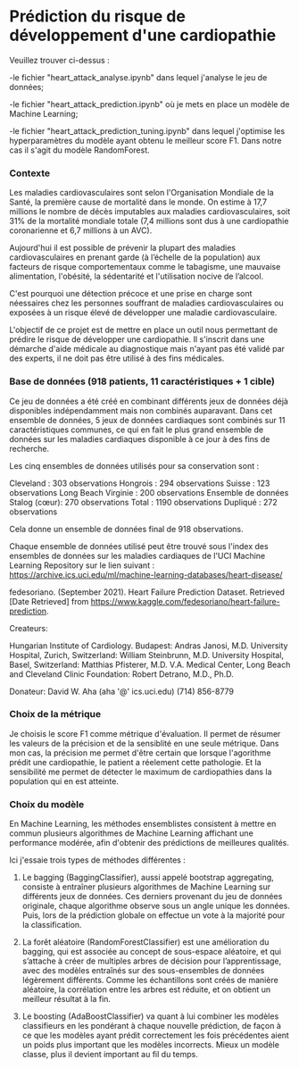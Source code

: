 # Prédiction du risque de développement d'une cardiopathie

Veuillez trouver ci-dessus :

-le fichier "heart_attack_analyse.ipynb" dans lequel j'analyse le jeu de données;

-le fichier "heart_attack_prediction.ipynb" où je mets en place un modèle de Machine Learning;

-le fichier "heart_attack_prediction_tuning.ipynb" dans lequel j'optimise les hyperparamètres du modèle ayant obtenu le meilleur score F1. Dans notre cas il s'agit du modèle RandomForest.


### Contexte

Les maladies cardiovasculaires sont selon l'Organisation Mondiale de la Santé, la première cause de mortalité dans le monde. On estime à 17,7 millions le nombre de décès imputables aux maladies cardiovasculaires, soit 31% de la mortalité mondiale totale (7,4 millions sont dus à une cardiopathie coronarienne et 6,7 millions à un AVC). 

Aujourd'hui il est possible de prévenir la plupart des maladies cardiovasculaires en prenant garde (à l’échelle de la population) aux facteurs de risque comportementaux comme le tabagisme, une mauvaise alimentation, l'obésité, la sédentarité et l'utilisation nocive de l’alcool.

C'est pourquoi une détection précoce et une prise en charge sont néessaires chez les personnes souffrant de maladies cardiovasculaires ou exposées à un risque élevé de développer une maladie cardiovasculaire. 

L'objectif de ce projet est de mettre en place un outil nous permettant de prédire le risque de développer une cardiopathie. Il s'inscrit dans une démarche d'aide médicale au diagnostique mais n'ayant pas été validé par des experts, il ne doit pas être utilisé à des fins médicales.

### Base de données (918 patients, 11 caractéristiques + 1 cible)

Ce jeu de données a été créé en combinant différents jeux de données déjà disponibles indépendamment mais non combinés auparavant. Dans cet ensemble de données, 5 jeux de données cardiaques sont combinés sur 11 caractéristiques communes, ce qui en fait le plus grand ensemble de données sur les maladies cardiaques disponible à ce jour à des fins de recherche. 

Les cinq ensembles de données utilisés pour sa conservation sont :

Cleveland : 303 observations
Hongrois : 294 observations
Suisse : 123 observations
Long Beach Virginie : 200 observations
Ensemble de données Stalog (cœur): 270 observations
Total : 1190 observations
Dupliqué : 272 observations

Cela donne un ensemble de données final de 918 observations.

Chaque ensemble de données utilisé peut être trouvé sous l'index des ensembles de données sur les maladies cardiaques de l'UCI Machine Learning Repository sur le lien suivant : https://archive.ics.uci.edu/ml/machine-learning-databases/heart-disease/

fedesoriano. (September 2021). Heart Failure Prediction Dataset. Retrieved [Date Retrieved] from https://www.kaggle.com/fedesoriano/heart-failure-prediction.

Createurs:

Hungarian Institute of Cardiology. Budapest: Andras Janosi, M.D.
University Hospital, Zurich, Switzerland: William Steinbrunn, M.D.
University Hospital, Basel, Switzerland: Matthias Pfisterer, M.D.
V.A. Medical Center, Long Beach and Cleveland Clinic Foundation: Robert Detrano, M.D., Ph.D.

Donateur: David W. Aha (aha '@' ics.uci.edu) (714) 856-8779

### Choix de la métrique

Je choisis le score F1 comme métrique d'évaluation. Il permet de résumer les valeurs de la précision et de la sensiblité en une seule métrique. Dans mon cas, la précision me permet d'être certain que lorsque l'agorithme prédit une cardiopathie, le patient a réelement cette pathologie. Et la sensibilité me permet de détecter le maximum de cardiopathies dans la population qui en est atteinte.

### Choix du modèle

En Machine Learning, les méthodes ensemblistes consistent à mettre en commun plusieurs algorithmes de Machine Learning affichant une performance modérée, afin d'obtenir des prédictions de meilleures qualités. 

Ici j'essaie trois types de méthodes différentes :

1) Le bagging (BaggingClassifier), aussi appelé bootstrap aggregating, consiste à entraîner plusieurs algorithmes de Machine Learning sur différents jeux de données. Ces derniers provenant du jeu de données originale, chaque algorithme observe sous un angle unique les données. Puis, lors de la prédiction globale on effectue un vote à la majorité pour la classification.

2) La forêt aléatoire (RandomForestClassifier) est une amélioration du bagging, qui est associée au concept de sous-espace aléatoire, et qui s’attache à créer de multiples arbres de décision pour l’apprentissage, avec des modèles entraînés sur des sous-ensembles de données légèrement différents. Comme les échantillons sont créés de manière aléatoire, la corrélation entre les arbres est réduite, et on obtient un meilleur résultat à la fin.

3) Le boosting (AdaBoostClassifier) va quant à lui combiner les modèles classifieurs en les pondérant à chaque nouvelle prédiction, de façon à ce que les modèles ayant prédit correctement les fois précédentes aient un poids plus important que les modèles incorrects. Mieux un modèle classe, plus il devient important au fil du temps.
